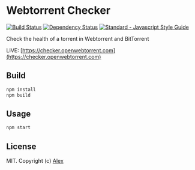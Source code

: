 # Webtorrent Checker

[![Build Status][webtorrent-checker-bi]][webtorrent-checker-bu]
[![Dependency Status][webtorrent-checker-di]][webtorrent-checker-du]
[![Standard - Javascript Style Guide][standard-image]][standard-url]

Check the health of a torrent in Webtorrent and BitTorrent

LIVE: [https://checker.openwebtorrent.com](https://checker.openwebtorrent.com)

## Build

```sh
npm install
npm build
```

## Usage

```sh
npm start
```

## License

MIT. Copyright (c) [Alex](http://github.com/alxhotel)

[webtorrent-checker-bi]: https://img.shields.io/github/workflow/status/alxhotel/webtorrent-checker/ci/master
[webtorrent-checker-bu]: https://github.com/alxhotel/webtorrent-checker/actions
[webtorrent-checker-di]: https://img.shields.io/librariesio/github/alxhotel/webtorrent-checker
[webtorrent-checker-du]: https://github.com/alxhotel/webtorrent-checker
[standard-image]: https://img.shields.io/badge/code_style-standard-brightgreen.svg
[standard-url]: https://standardjs.com
